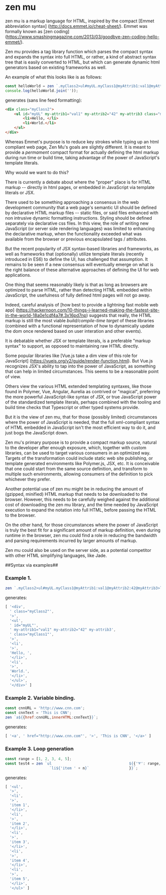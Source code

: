 # zen mu

zen mu is a markup language for HTML,  inspired by the compact [Emmet abbreviation syntax] (http://docs.emmet.io/cheat-sheet/).  Emmet was formally known as [zen coding] (https://www.smashingmagazine.com/2013/03/goodbye-zen-coding-hello-emmet/).  

Zen mu provides a tag library function which parses the compact syntax and expands the syntax into full HTML, or rather, a kind of abstract syntax tree that is easily converted to HTML, but which can generate dynamic html generators based on existing frameworks as well.

An example of what this looks like is as follows:

```JavaScript
const helloWorld = zen `.myClass2>ul#myUL.myClass1@myAttrib1:val1@myAttrib2:42@myAttrib3>li${'Hello, '}+li${'World.'}`
console.log(helloWorld.join(''));
```

generates (sans line feed formatting):

```HTML
<div class="myClass2">
    <ul id="myUL" my-attrib1="val1" my-attrib2="42" my-attrib3 class="myClass1">
        <li>Hello, </li>
        <li>World.</li>
    </ul>
</div>
```

Whereas Emmet's purpose is to reduce key strokes while typing up an html compliant web page, Zen Mu's goals are slightly different.  It is meant to provide a *permament* compact format for actually defining the html markup during run time or build time, taking advantage of the power of JavaScript's template literals.

Why would we want to do this? 

There is currently a debate about where the "proper" place is for HTML markup -- directly in html pages, or embedded in JavaScript via template literals or JSX.  

There used to be something approaching a consensus in the web development community that a web page's semantic UI should be defined by declarative HTML markup files -- static files, or said files enhanced with non intrusive dynamic formatting instructions.  Styling should be defined separately via declarative css files.  In this view, the role of writing new JavaScript (or server side rendering languages) was limited to enhancing the declarative markup, when the functionality exceeded what was available from the browser or previous encapsulated tags / attributes.  

But the recent popularity of JSX syntax-based libraries and frameworks, as well as frameworks that (optionally) utilize template literals (recently introduced in ES6) to define the UI, has challenged that assumption.  It remains to be seen if a new consensus will eventually emerge on what is the right balance of these alternative approaches of defining the UI for web applications.

One thing that seems reasonably likely is that as long as browsers are optimized to parse HTML, rather than detecting HTML embedded within JavaScript, the usefulness of fully defined html pages will not go away.

Indeed, careful analysis of [how best to provide a lightning fast mobile web app] (https://hackernoon.com/10-things-i-learned-making-the-fastest-site-in-the-world-18a0e1cdf4a7#.3x16pd7np) suggests that really, the HTML markup is still the most viable *build/compile-time target* of these libraries (combined with a functional representation of how to dynamically update the dom once rendered based on user interation and other events).

It is debatable whether JSX or template literals, is a preferable "markup syntax" to support, as opposed to maintaining raw HTML directly.   

Some popular libraries like [Vue.js take a dim view of this role for JavaScript] (https://vuejs.org/v2/guide/render-function.html).  But Vue.js recognizes JSX's ability to tap into the power of JavaScript,  as something that can help in limited circumstances. This seems to be a reasonable point of view.

Others view the various HTML extended templating syntaxes, like those found in Polymer, Vue, Angular, Aurelia as contrived or "magical", preferring the more powerful JavaScript-like syntax of JSX, or true JavaScript power of the standardized template literals, perhaps combined with the tooling and build time checks that Typescript or other typed systems provide. 

But it is the view of zen mu, that for those (possibly limited) circumstances where the power of JavaScript is needed, that the full xml-compliant syntax of HTML embedded in JavaScript isn't the most efficient way to do it, and just bogs the JavaScript down. 

Zen mu's primary purpose is to provide a compact markup source, natural to the developer after enough exposure, which, together with custom libraries, can be used to target various consumers in an optimized way.  Targets of the transformation could include static web site publishing, or template generated environments like Polymer.js, JSX, etc.  It is conceivable that one could start from the same source definition, and transform to multiple such environments, allowing consumers of the definition to pick whichever they prefer.

Another potential use of zen mu might be in reducing the amount of (gzipped, minified) HTML markup that needs to be downloaded to the browser. However, this needs to be carefully weighed against the additional cost of downloading the zen mu library, and the time needed by JavaScript execution to expand the notation into full HTML, before passing the HTML to the browser.  

On the other hand, for those circumstances where the power of JavaScript is truly the best fit for a significant amount of markup definition, even during runtime in the browser, zen mu could find a role in reducing the bandwidth and parsing requirements incurred by larger amounts of markup.

Zen mu could also be used on the server side, as a potential competitor with other HTML simplifying languages, like Jade.

##Syntax via examples##

### Example 1. 

```JavaScript
zen `.myClass2>ul#myUL.myClass1@myAttrib1:val1@myAttrib2:42@myAttrib3>li${'Hello, '}+li${'World.'}`
```
generates:

```JavaScript
[ '<div',
  ' class="myClass2"',
  '>',
  '<ul',
  ' id="myUL"',
  ' my-attrib1="val1" my-attrib2="42" my-attrib3',
  ' class="myClass1"',
  '>',
  '<li',
  '>',
  'Hello, ',
  '</li>',
  '<li',
  '>',
  'World.',
  '</li>',
  '</ul>',
  '</div>' ]
```

### Example 2.  Variable binding.
```JavaScript
const cnnURL = 'http://www.cnn.com';
const cnnText = 'This is CNN';
zen `a${{href:cnnURL,innerHTML:cnnText}}`;
```

generates:

```JavaScript
[ '<a', ' href="http://www.cnn.com"', '>', 'This is CNN', '</a>' ]
```

### Example 3. Loop generation

```JavaScript
const range = [1, 2, 3, 4, 5];
const test4 = zen `ul                                   ${{'➰': range, '🎬':n => zen 
                    `li${'item ' + n}`                  }}`; 

```

generates:

```JavaScript
[ '<ul',
  '>',
  '<li',
  '>',
  'item 1',
  '</li>',
  '<li',
  '>',
  'item 2',
  '</li>',
  '<li',
  '>',
  'item 3',
  '</li>',
  '<li',
  '>',
  'item 4',
  '</li>',
  '<li',
  '>',
  'item 5',
  '</li>',
  '</ul>' ]
```